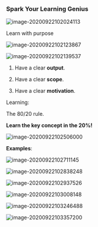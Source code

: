 ### Spark Your Learning Genius



![image-20200922102024113](../../inspiration/assets/img/image-20200922102024113.png)



Learn with purpose

![image-20200922102123867](../../inspiration/assets/img/image-20200922102123867.png)





![image-20200922102139537](../../inspiration/assets/img/image-20200922102139537.png)



1. Have a clear **output**.

2. Have a clear **scope**.

3. Have a clear **motivation**.

Learning:

The 80/20 rule.

**Learn the key concept in the 20%!**

![image-20200922102506000](../../inspiration/assets/img/image-20200922102506000.png)



**Examples**:

![image-20200922102711145](../../inspiration/assets/img/image-20200922102711145.png)



![image-20200922102838248](../../inspiration/assets/img/image-20200922102838248.png)



![image-20200922102937526](../../inspiration/assets/img/image-20200922102937526.png)



![image-20200922103008148](../../inspiration/assets/img/image-20200922103008148.png)





![image-20200922103246488](../../inspiration/assets/img/image-20200922103246488.png)



![image-20200922103357200](../../inspiration/assets/img/image-20200922103357200.png)